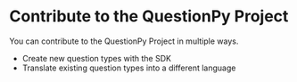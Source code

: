 # Contribute to the QuestionPy Project

You can contribute to the QuestionPy Project in multiple ways.

* Create new question types with the SDK
* Translate existing question types into a different language
